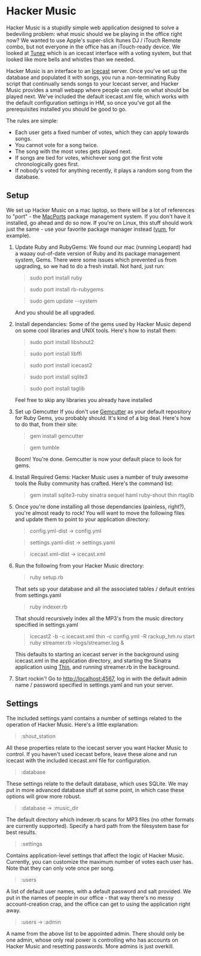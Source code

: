 Hacker Music
============
Hacker Music is a stupidly simple web application designed to solve a bedeviling problem: what music should we be playing in the office right now? We wanted to use Apple's super-slick Itunes DJ / iTouch Remote combo, but not everyone in the office has an iTouch-ready device. We looked at [Tunez](http://tunez.sourceforge.net/ "Tunez MP3 Jukebox") which is an icecast interface with a voting system, but that looked like more bells and whistles than we needed.

Hacker Music is an interface to an [Icecast](http://www.icecast.org/ "Icecast streaming music") server. Once you've set up the database and populated it with songs, you run a non-terminating Ruby script that continually sends songs to your Icecast server, and Hacker Music provides a small webapp where people can vote on what should be played next. We've included the default icecast.xml file, which works with the default configuration settings in HM, so once you've got all the prerequisites installed you should be good to go.

The rules are simple: 

*   Each user gets a fixed number of votes, which they can apply towards songs. 
*   You cannot vote for a song twice. 
*   The song with the most votes gets played next. 
*   If songs are tied for votes, whichever song got the first vote chronologically goes first. 
*   If nobody's voted for anything recently, it plays a random song from the database.

Setup
------------
We set up Hacker Music on a mac laptop, so there will be a lot of references to "port" - the [MacPorts](http://www.macports.org/ "MacPorts") package management system. If you don't have it installed, go ahead and do so now. If you're on Linux, this stuff should work just the same - use your favorite package manager instead ([yum](http://yum.baseurl.org/ "YUM Package Manager"), for example).

1.  Update Ruby and RubyGems:
    We found our mac (running Leopard) had a waaay out-of-date version of Ruby and its package management system, Gems. There were some issues which prevented us from upgrading, so we had to do a fresh install. Not hard, just run:
    
    > sudo port install ruby
    
    > sudo port install rb-rubygems
    
    > sudo gem update --system
    
    And you should be all upgraded.
    
2.  Install dependancies:
    Some of the gems used by Hacker Music depend on some cool libraries and UNIX tools. Here's how to install them:
    
    > sudo port install libshout2
    
    > sudo port install libffi
    
    > sudo port install icecast2
    
    > sudo port install sqlite3
    
    > sudo port install taglib
    
    Feel free to skip any libraries you already have installed
    
3.  Set up Gemcutter
    If you don't use [Gemcutter](http://gemcutter.org/ "Gemcutter") as your default repository for Ruby Gems, you probably should. It's kind of a big deal. Here's how to do that, from their site:
    > gem install gemcutter
    
    > gem tumble
    
    Boom! You're done. Gemcutter is now your default place to look for gems.
    
4.  Install Required Gems:
    Hacker Music uses a number of truly awesome tools the Ruby community has crafted. Here's the command list:
    
    > gem install sqlite3-ruby sinatra sequel haml ruby-shout thin rtaglib
    
5.  Once you're done installing all those dependancies (painless, right?), you're almost ready to rock! You will want to move the following files and update them to point to your application directory:
    
    > config.yml-dist -> config.yml
    
    > settings.yaml-dist -> settings.yaml
    
    > icecast.xml-dist -> icecast.xml
    
6.  Run the following from your Hacker Music directory:
    
    > ruby setup.rb
    
    That sets up your database and all the associated tables / default entries from settings.yaml
    
    > ruby indexer.rb
    
    That should recursively index all the MP3's from the music directory specified in settings.yaml
    
    > icecast2 -b -c icecast.xml
    > thin -c config.yml -R rackup_hm.ru start
    > ruby streamer.rb >logs/streamer.log &
    
    This defaults to starting an icecast server in the background using icecast.xml in the application directory, and starting the Sinatra application using [Thin](http://code.macournoyer.com/thin/ "Thin Ruby Server"), and running streamer.rb in the background.
    
7.  Start rockin'! Go to [http://localhost:4567](http://localhost:4567 "Your Sinatra Server"), log in with the default admin name / password specified in settings.yaml and run your server.

Settings
-----------
The included settings.yaml contains a number of settings related to the operation of Hacker Music. Here's a little explanation:

> :shout_station

All these properties relate to the icecast server you want Hacker Music to control. If you haven't used icecast before, leave these alone and run icecast with the included icecast.xml file for configuration.

> :database

These settings relate to the default database, which uses SQLite. We may put in more advanced database stuff at some point, in which case these options will grow more robust.

> :database -> :music_dir

The default directory which indexer.rb scans for MP3 files (no other formats are currently supported). Specify a hard path from the filesystem base for best results.

> :settings

Contains application-level settings that affect the logic of Hacker Music. Currently, you can customize the maximum number of votes each user has. Note that they can only vote once per song.

> :users

A list of default user names, with a default password and salt provided. We put in the names of people in our office - that way there's no messy account-creation crap, and the office can get to using the application right away. 

> :users -> :admin

A name from the above list to be appointed admin. There should only be one admin, whose only real power is controlling who has accounts on Hacker Music and resetting passwords. More admins is just overkill.